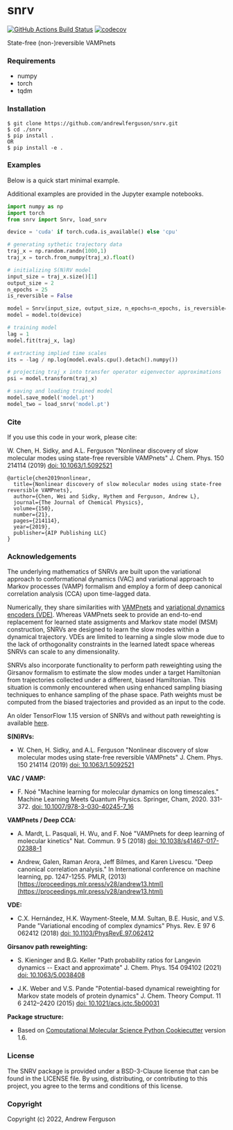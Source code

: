 snrv
==============================
[//]: # (Badges)
[![GitHub Actions Build Status](https://github.com/REPLACE_WITH_OWNER_ACCOUNT/snrv/workflows/CI/badge.svg)](https://github.com/REPLACE_WITH_OWNER_ACCOUNT/snrv/actions?query=workflow%3ACI)
[![codecov](https://codecov.io/gh/REPLACE_WITH_OWNER_ACCOUNT/snrv/branch/master/graph/badge.svg)](https://codecov.io/gh/REPLACE_WITH_OWNER_ACCOUNT/snrv/branch/master)


State-free (non-)reversible VAMPnets

### Requirements

* numpy
* torch
* tqdm

### Installation

```
$ git clone https://github.com/andrewlferguson/snrv.git
$ cd ./snrv
$ pip install .
OR
$ pip install -e .
```
### Examples

Below is a quick start minimal example.

Additional examples are provided in the Jupyter example notebooks.

```python 
import numpy as np
import torch
from snrv import Snrv, load_snrv

device = 'cuda' if torch.cuda.is_available() else 'cpu'

# generating sythetic trajectory data
traj_x = np.random.randn(1000,1)
traj_x = torch.from_numpy(traj_x).float()

# initializing S(N)RV model
input_size = traj_x.size()[1]
output_size = 2
n_epochs = 25
is_reversible = False

model = Snrv(input_size, output_size, n_epochs=n_epochs, is_reversible=is_reversible)
model = model.to(device)

# training model
lag = 1
model.fit(traj_x, lag)

# extracting implied time scales
its = -lag / np.log(model.evals.cpu().detach().numpy())

# projecting traj_x into transfer operator eigenvector approximations
psi = model.transform(traj_x)

# saving and loading trained model
model.save_model('model.pt')
model_two = load_snrv('model.pt')
```

### Cite

If you use this code in your work, please cite:

W. Chen, H. Sidky, and A.L. Ferguson "Nonlinear discovery of slow molecular modes using state-free reversible VAMPnets" 
J. Chem. Phys. 150 214114 (2019) [doi: 10.1063/1.5092521](https://doi.org/10.1063/1.5092521)

```
@article{chen2019nonlinear,
  title={Nonlinear discovery of slow molecular modes using state-free reversible VAMPnets},
  author={Chen, Wei and Sidky, Hythem and Ferguson, Andrew L},
  journal={The Journal of Chemical Physics},
  volume={150},
  number={21},
  pages={214114},
  year={2019},
  publisher={AIP Publishing LLC}
}
```


### Acknowledgements
 
The underlying mathematics of SNRVs are built upon the variational approach to conformational dynamics (VAC) and 
variational approach to Markov processes (VAMP) formalism and employ a form of deep canonical correlation analysis (CCA) 
upon time-lagged data. 

Numerically, they share similarities with [VAMPnets](https://github.com/markovmodel/deeptime) and 
[variational dynamics encoders (VDE)](https://github.com/msmbuilder/vde). Whereas VAMPnets seek to provide an end-to-end
replacement for learned state assigments and Markov state model (MSM) construction, SNRVs are designed to learn the slow 
modes within a dynamical trajectory. VDEs are limited to learning a single slow mode due to the lack of orthogonality 
constraints in the learned latedt space whereas SNRVs can scale to any dimensionality. 

SNRVs also incorporate functionality to 
perform path reweighting using the Girsanov formalism to estimate the slow modes under 
a target Hamiltonian from trajectories collected under a different, biased Hamiltonian. This situation is commonly
encountered when using enhanced sampling biasing techniques to enhance sampling of the phase space. Path weights
must be computed from the biased trajectories and provided as an input to the code.

An older TensorFlow 1.15 version of SNRVs and without path reweighting is available [here](https://github.com/hsidky/srv).

**S(N)RVs:**

* W. Chen, H. Sidky, and A.L. Ferguson "Nonlinear discovery of slow molecular modes using state-free reversible 
VAMPnets" J. Chem. Phys. 150 214114 (2019) [doi: 10.1063/1.5092521](https://doi.org/10.1063/1.5092521)

**VAC / VAMP:**

* F. Noé "Machine learning for molecular dynamics on long timescales." Machine Learning Meets Quantum Physics. 
Springer, Cham, 2020. 331-372. [doi: 10.1007/978-3-030-40245-7_16](https://doi.org/10.1007/978-3-030-40245-7_16)

**VAMPnets / Deep CCA:**

* A. Mardt, L. Pasquali, H. Wu, and F. Noé "VAMPnets for deep learning of molecular kinetics" Nat. Commun. 9 5 (2018) 
[doi: 10.1038/s41467-017-02388-1](https://doi.org/10.1038/s41467-017-02388-1)

* Andrew, Galen, Raman Arora, Jeff Bilmes, and Karen Livescu. "Deep canonical correlation analysis." In International 
conference on machine learning, pp. 1247-1255. PMLR, (2013) [https://proceedings.mlr.press/v28/andrew13.html](https://proceedings.mlr.press/v28/andrew13.html)

**VDE:**

* C.X. Hernández, H.K. Wayment-Steele, M.M. Sultan, B.E. Husic, and V.S. Pande "Variational encoding of complex dynamics" 
Phys. Rev. E 97 6 062412 (2018) [doi: 10.1103/PhysRevE.97.062412](https://doi.org/10.1103/PhysRevE.97.062412)

**Girsanov path reweighting:**

* S. Kieninger and B.G. Keller "Path probability ratios for Langevin dynamics -- Exact and approximate" J. Chem. Phys. 
154 094102 (2021) [doi: 10.1063/5.0038408](https://doi.org/10.1063/5.0038408) 

* J.K. Weber and V.S. Pande "Potential-based dynamical reweighting for Markov state models of protein dynamics" J. Chem. Theory Comput. 11 6 2412–2420 (2015) [doi: 10.1021/acs.jctc.5b00031](https://doi.org/10.1021/acs.jctc.5b00031)

**Package structure:**

* Based on [Computational Molecular Science Python Cookiecutter](https://github.com/molssi/cookiecutter-cms) version 1.6.


### License

The SNRV package is provided under a BSD-3-Clause license that can be found in the LICENSE file. By using, distributing, or 
contributing to this project, you agree to the terms and conditions of this license.

### Copyright

Copyright (c) 2022, Andrew Ferguson

